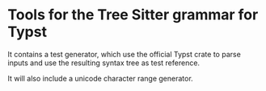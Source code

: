 # Tools for the Tree Sitter grammar for Typst

It contains a test generator, which use the official Typst crate to parse inputs and use the resulting syntax tree as test reference.

It will also include a unicode character range generator.
